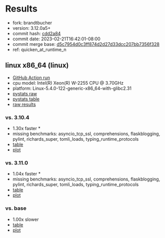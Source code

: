# Results

- fork: brandtbucher
- version: 3.12.0a5+
- commit hash: [cdd2a84](https://github.com/brandtbucher/cpython/commit/cdd2a84)
- commit date: 2023-02-21T16:42:01-08:00
- commit merge base: [d5c7954d0c3ff874d2d27d33dcc207bb7356f328](https://github.com/brandtbucher/cpython/commit/d5c7954d0c3ff874d2d27d33dcc207bb7356f328)
- ref: quicken_at_runtime_n

## linux x86_64 (linux)

- [GitHub Action run](https://github.com/faster-cpython/benchmarking/actions/runs/4238219389)
- cpu model: Intel(R) Xeon(R) W-2255 CPU @ 3.70GHz
- platform: Linux-5.4.0-122-generic-x86_64-with-glibc2.31
- [pystats raw](bm-20230221-linux-x86_64-brandtbucher-quicken_at_runtime_n-3.12.0a5%2B-cdd2a84-pystats.json)
- [pystats table](bm-20230221-linux-x86_64-brandtbucher-quicken_at_runtime_n-3.12.0a5%2B-cdd2a84-pystats.md)
- [raw results](bm-20230221-linux-x86_64-brandtbucher-quicken_at_runtime_n-3.12.0a5%2B-cdd2a84.json)

### vs. 3.10.4

- 1.30x faster \*
- missing benchmarks: asyncio_tcp_ssl, comprehensions, flaskblogging, pylint, richards_super, tomli_loads, typing_runtime_protocols
- [table](bm-20230221-linux-x86_64-brandtbucher-quicken_at_runtime_n-3.12.0a5%2B-cdd2a84-vs-3.10.4.md)
- [plot](bm-20230221-linux-x86_64-brandtbucher-quicken_at_runtime_n-3.12.0a5%2B-cdd2a84-vs-3.10.4.png)

### vs. 3.11.0

- 1.04x faster \*
- missing benchmarks: asyncio_tcp_ssl, comprehensions, flaskblogging, pylint, richards_super, tomli_loads, typing_runtime_protocols
- [table](bm-20230221-linux-x86_64-brandtbucher-quicken_at_runtime_n-3.12.0a5%2B-cdd2a84-vs-3.11.0.md)
- [plot](bm-20230221-linux-x86_64-brandtbucher-quicken_at_runtime_n-3.12.0a5%2B-cdd2a84-vs-3.11.0.png)

### vs. base

- 1.00x slower
- [table](bm-20230221-linux-x86_64-brandtbucher-quicken_at_runtime_n-3.12.0a5%2B-cdd2a84-vs-base.md)
- [plot](bm-20230221-linux-x86_64-brandtbucher-quicken_at_runtime_n-3.12.0a5%2B-cdd2a84-vs-base.png)

